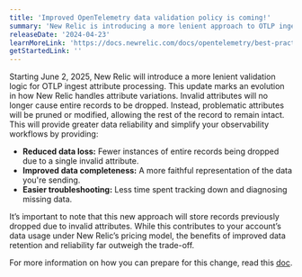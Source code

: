 ```yaml
---
title: 'Improved OpenTelemetry data validation policy is coming!'
summary: 'New Relic is introducing a more lenient approach to OTLP ingest validation, ensuring reduced data loss and improved data completeness.'
releaseDate: '2024-04-23'
learnMoreLink: 'https://docs.newrelic.com/docs/opentelemetry/best-practices/opentelemetry-otlp-attributes-processing-update/'
getStartedLink: ''
---
```


Starting June 2, 2025, New Relic will introduce a more lenient validation logic for OTLP ingest attribute processing. This update marks an evolution in how New Relic handles attribute variations. Invalid attributes will no longer cause entire records to be dropped. Instead, problematic attributes will be pruned or modified, allowing the rest of the record to remain intact. This will provide greater data reliability and simplify your observability workflows by providing:

* **Reduced data loss:** Fewer instances of entire records being dropped due to a single invalid attribute.
* **Improved data completeness:** A more faithful representation of the data you're sending.
* **Easier troubleshooting:** Less time spent tracking down and diagnosing missing data.

It’s important to note that this new approach will store records previously dropped due to invalid attributes. While this contributes to your account’s data usage under New Relic’s pricing model, the benefits of improved data retention and reliability far outweigh the trade-off.


For more information on how you can prepare for this change, read this [doc](https://docs.newrelic.com/docs/opentelemetry/best-practices/opentelemetry-otlp-attributes-processing-update/).










 





